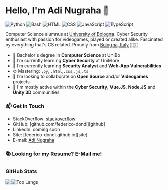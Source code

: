 # Hello, I'm Adi Nugraha 👋

![Python](https://img.shields.io/badge/Python-Intermediate-yellow)
![Bash](https://img.shields.io/badge/Bash-Intermediate-black)
![HTML](https://img.shields.io/badge/HTML-Expert-orange)
![CSS](https://img.shields.io/badge/CSS-Expert-blue)
![JavaScript](https://img.shields.io/badge/JavaScript-Expert-yellow)
![TypeScript](https://img.shields.io/badge/TypeScript-Intermediate-lightgrey)

Computer Science alumnus at [University of Bologna](https://www.unibo.it/en). Cyber Security enthusiast with passion for videogames, played or created alike. Fascinated by everything that's CS related. Proudly from [Bologna, Italy](https://g.page/Due-Torri-Bologna?share) 🇮🇹

- 🔭 Bachelor's degree in **Computer Science** at UniBo
- 🌱 I’m currently learning **Cyber Security** at UniMore
- 🌱 I’m currently learning **Security Analyst** and **Web-App Vulnerabilities**
- ⚙️ Mastering: `.py`, `.html`,`.css`,`.js`,`.ts`
- 👯 I’m looking to collaborate on **Open Source** and/or **Videogames** projects
- 💬 I'm mostly active within the **Cyber Security**, **Vue.JS**, **Node.JS** and **Unity 3D** communities

### 📬 Get in Touch

- StackOverflow: [stackoverflow](https://stackoverflow.com/users/16517043/adi-nugraha)
- GitHub: [github.com/federico-dondi][github]
- LinkedIn: coming soon
- Site: [federico-dondi.github.io][site]
- E-mail: [Adi Nugraha](mailto:adi.nugraha2003@gmail.com)

### 📚 Looking for my Resume? E-Mail me!

## <h3 align="left">GitHub Stats</h3>

<a href="">
  <img align="left" src="https://github-readme-stats.vercel.app/api?username=adinugrahasatya&count_private=true&include_all_commits=true&show_icons=true&title_color=007bff&text_color=e7e7e7&icon_color=007bff&bg_color=171c28" />
<a />
  
![Top Langs](https://github-readme-stats.vercel.app/api/top-langs/?username=adinugrahasatya&layout=compact&title_color=007bff&text_color=e7e7e7&icon_color=007bff&bg_color=171c28)

